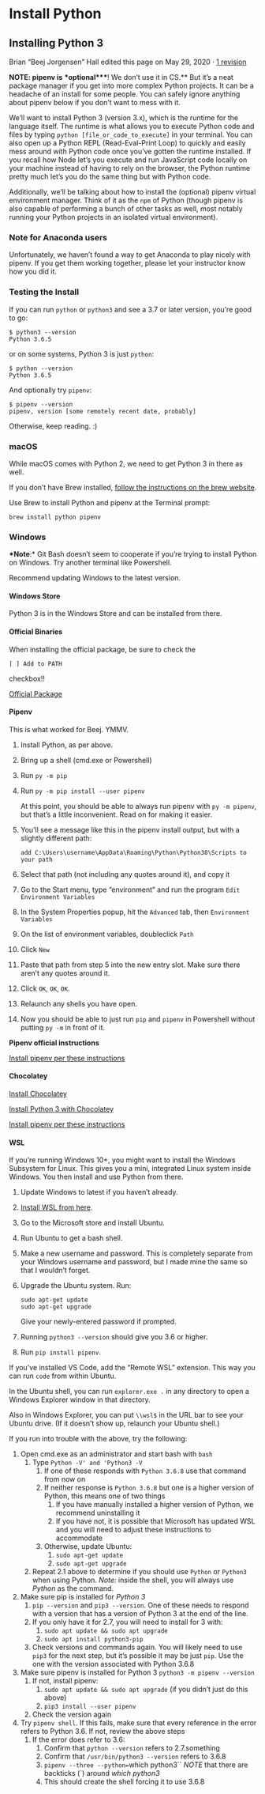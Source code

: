 # Install Python

## Installing Python 3

Brian “Beej Jorgensen” Hall edited this page on May 29, 2020 · [1 revision](https://github.com/LambdaSchool/CS-Wiki/wiki/Installing-Python-3/_history)

**NOTE: pipenv is** **\*optional\*\*\***! We don’t use it in CS.\*\* But it’s a neat package manager if you get into more complex Python projects. It can be a headache of an install for some people. You can safely ignore anything about pipenv below if you don’t want to mess with it.

We’ll want to install Python 3 (version 3.x), which is the runtime for the language itself. The runtime is what allows you to execute Python code and files by typing `python [file_or_code_to_execute]` in your terminal. You can also open up a Python REPL (Read-Eval-Print Loop) to quickly and easily mess around with Python code once you’ve gotten the runtime installed. If you recall how Node let’s you execute and run JavaScript code locally on your machine instead of having to rely on the browser, the Python runtime pretty much let’s you do the same thing but with Python code.

Additionally, we’ll be talking about how to install the (optional) pipenv virtual environment manager. Think of it as the `npm` of Python (though pipenv is also capable of performing a bunch of other tasks as well, most notably running your Python projects in an isolated virtual environment).

### Note for Anaconda users

Unfortunately, we haven’t found a way to get Anaconda to play nicely with pipenv. If you get them working together, please let your instructor know how you did it.

### Testing the Install

If you can run `python` or `python3` and see a 3.7 or later version, you’re good to go:

    $ python3 --version
    Python 3.6.5

or on some systems, Python 3 is just `python`:

    $ python --version
    Python 3.6.5

And optionally try `pipenv`:

    $ pipenv --version
    pipenv, version [some remotely recent date, probably]

Otherwise, keep reading. :)

### macOS

While macOS comes with Python 2, we need to get Python 3 in there as well.

If you don’t have Brew installed, [follow the instructions on the brew website](https://brew.sh/).

Use Brew to install Python and pipenv at the Terminal prompt:

    brew install python pipenv

### Windows

**\*Note**:\* Git Bash doesn’t seem to cooperate if you’re trying to install Python on Windows. Try another terminal like Powershell.

Recommend updating Windows to the latest version.

#### Windows Store

Python 3 is in the Windows Store and can be installed from there.

#### Official Binaries

When installing the official package, be sure to check the

    [ ] Add to PATH

checkbox!!

[Official Package](https://www.python.org/downloads/windows/)

#### Pipenv

This is what worked for Beej. YMMV.

1.  Install Python, as per above.
2.  Bring up a shell (cmd.exe or Powershell)
3.  Run `py -m pip`
4.  Run `py -m pip install --user pipenv`

    At this point, you should be able to always run pipenv with `py -m pipenv`, but that’s a little inconvenient. Read on for making it easier.

5.  You’ll see a message like this in the pipenv install output, but with a slightly different path:

        add C:\Users\username\AppData\Roaming\Python\Python38\Scripts to your path

6.  Select that path (not including any quotes around it), and copy it
7.  Go to the Start menu, type “environment” and run the program `Edit Environment Variables`
8.  In the System Properties popup, hit the `Advanced` tab, then `Environment Variables`
9.  On the list of environment variables, doubleclick `Path`
10. Click `New`
11. Paste that path from step 5 into the new entry slot. Make sure there aren’t any quotes around it.
12. Click `OK`, `OK`, `OK`.
13. Relaunch any shells you have open.
14. Now you should be able to just run `pip` and `pipenv` in Powershell without putting `py -m` in front of it.

**Pipenv official instructions**

[Install pipenv per these instructions](http://docs.python-guide.org/en/latest/dev/virtualenvs/#virtualenvironments-ref)

#### Chocolatey

[Install Chocolatey](https://chocolatey.org/install)

[Install Python 3 with Chocolatey](https://chocolatey.org/packages/python3)

[Install pipenv per these instructions](http://docs.python-guide.org/en/latest/dev/virtualenvs/#virtualenvironments-ref)

#### WSL

If you’re running Windows 10+, you might want to install the Windows Subsystem for Linux. This gives you a mini, integrated Linux system inside Windows. You then install and use Python from there.

1.  Update Windows to latest if you haven’t already.
2.  [Install WSL from here](https://docs.microsoft.com/en-us/windows/wsl/install-win10).
3.  Go to the Microsoft store and install Ubuntu.
4.  Run Ubuntu to get a bash shell.
5.  Make a new username and password. This is completely separate from your Windows username and password, but I made mine the same so that I wouldn’t forget.
6.  Upgrade the Ubuntu system. Run:

        sudo apt-get update
        sudo apt-get upgrade

    Give your newly-entered password if prompted.

7.  Running `python3 --version` should give you 3.6 or higher.
8.  Run `pip install pipenv`.

If you’ve installed VS Code, add the “Remote WSL” extension. This way you can run `code` from within Ubuntu.

In the Ubuntu shell, you can run `explorer.exe .` in any directory to open a Windows Explorer window in that directory.

Also in Windows Explorer, you can put `\\wsl$` in the URL bar to see your Ubuntu drive. (If it doesn’t show up, relaunch your Ubuntu shell.)

If you run into trouble with the above, try the following:

1.  Open cmd.exe as an administrator and start bash with `bash`
    1.  Type `Python -V' and 'Python3 -V`
        1.  If one of these responds with `Python 3.6.8` use that command from now on
        2.  If neither response is `Python 3.6.8` but one is a higher version of Python, this means one of two things
            1.  If you have manually installed a higher version of Python, we recommend uninstalling it
            2.  If you have not, it is possible that Microsoft has updated WSL and you will need to adjust these instructions to accommodate
        3.  Otherwise, update Ubuntu:
            1.  `sudo apt-get update`
            2.  `sudo apt-get upgrade`
    2.  Repeat 2.1 above to determine if you should use `Python` or `Python3` when using Python. _Note:_ inside the shell, you will always use _Python_ as the command.
2.  Make sure pip is installed for _Python 3_
    1.  `pip --version` and `pip3 --version`. One of these needs to respond with a version that has a version of Python 3 at the end of the line.
    2.  If you only have it for 2.7, you will need to install for 3 with:
        1.  `sudo apt update && sudo apt upgrade`
        2.  `sudo apt install python3-pip`
    3.  Check versions and commands again. You will likely need to use `pip3` for the next step, but it’s possible it may be just `pip`. Use the one with the version associated with Python 3.6.8
3.  Make sure pipenv is installed for Python 3 `python3 -m pipenv --version`
    1.  If not, install pipenv:
        1.  `sudo apt update && sudo apt upgrade` (if you didn’t just do this above)
        2.  `pip3 install --user pipenv`
    2.  Check the version again
4.  Try `pipenv shell`. If this fails, make sure that every reference in the error refers to Python 3.6. If not, review the above steps
    1.  If the error does refer to 3.6:
        1.  Confirm that `python --version` refers to 2.7.something
        2.  Confirm that `/usr/bin/python3 --version` refers to 3.6.8
        3.  `pipenv --three --python=`which python3\`\` _NOTE_ that there are backticks (\`) around _which python3_
        4.  This should create the shell forcing it to use 3.6.8
